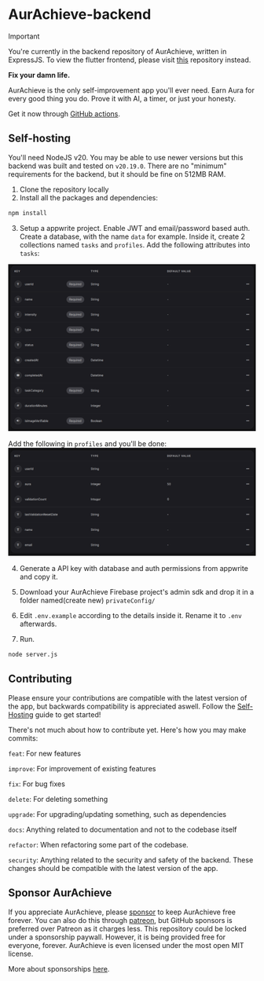 # AurAchieve-backend

> [!IMPORTANT]
> You're currently in the backend repository of AurAchieve, written in ExpressJS. To view the flutter frontend, please visit [this](https://github.com/NiceSapien/AurAchieve) repository instead.


**Fix your damn life.**

AurAchieve is the only self-improvement app you'll ever need. Earn Aura for every good thing you do. Prove it with AI, a timer, or just your honesty.

Get it now through [GitHub actions](https://github.com/NiceSapien/AurAchieve/actions).

## Self-hosting

You'll need NodeJS v20. You may be able to use newer versions but this backend was built and tested on `v20.19.0`. There are no "minimum" requirements for the backend, but it should be fine on 512MB RAM.

1. Clone the repository locally
2. Install all the packages and dependencies:

```bash
npm install
```

3. Setup a appwrite project. Enable JWT and email/password based auth. Create  a database, with the name `data` for example. Inside it, create 2 collections named `tasks` and `profiles`.  Add the following attributes into `tasks`:

![Attributes](assets/tasks.png)

Add the following in `profiles` and you'll be done:
![Attributes - profiles](assets/profiles.png)

4. Generate a API key with database and auth permissions from appwrite and copy it.


5. Download your AurAchieve Firebase project's admin sdk and drop it in a folder named(create new) `privateConfig/`

6. Edit `.env.example` according to the details inside it. Rename it to `.env` afterwards.


7. Run.

```bash
node server.js
```

## Contributing
Please ensure your contributions are compatible with the latest version of the app, but backwards compatibility is appreciated aswell. Follow the [Self-Hosting](#self-hosting) guide to get started!

There's not much about how to contribute yet. Here's how you may make commits:

`feat`: For new features

`improve`: For improvement of existing features

`fix`: For bug fixes

`delete`: For deleting something

`upgrade`: For upgrading/updating something, such as dependencies

`docs`: Anything related to documentation and not to the codebase itself

`refactor`: When refactoring some part of the codebase.

`security`: Anything related to the security and safety of the backend. These changes should be compatible with the latest version of the app.

## Sponsor AurAchieve
If you appreciate AurAchieve, please [sponsor](https://github.com/sponsors/NiceSapien) to keep AurAchieve free forever. You can also do this through [patreon](https://patreon.com/nicesapien), but GitHub sponsors is preferred over Patreon as it charges less. This repository could be locked under a sponsorship paywall. However, it is being provided free for everyone, forever. AurAchieve is even licensed under the most open MIT license.

More about sponsorships [here](https://github.com/nicesapien/auraascend?tab=readme-ov-file#sponsors).